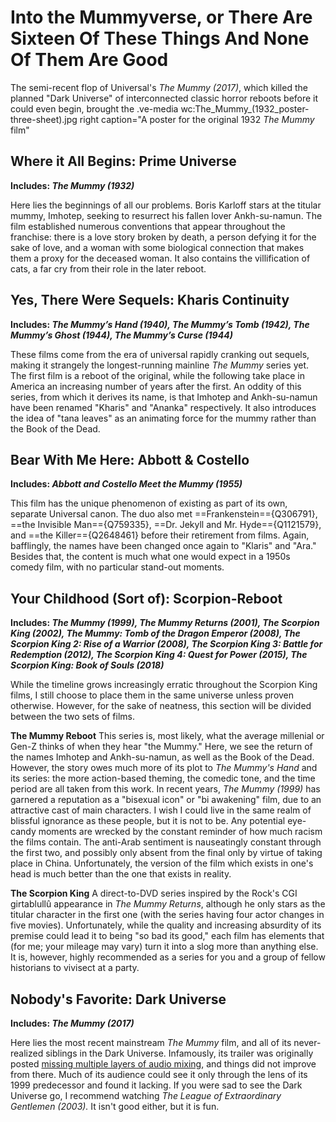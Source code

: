 # Into the Mummyverse, or There Are Sixteen Of These Things And None Of Them Are Good

The semi-recent flop of Universal's *The Mummy (2017)*, which killed the planned "Dark Universe" of interconnected classic horror reboots before it could even begin, brought the
.ve-media wc:The_Mummy_(1932_poster-three-sheet).jpg right caption="A poster for the original 1932 *The Mummy* film"

## Where it All Begins: Prime Universe
**Includes: *The Mummy (1932)***

Here lies the beginnings of all our problems. Boris Karloff stars at the titular mummy, Imhotep, seeking to resurrect his fallen lover Ankh-su-namun. The film established numerous conventions that appear throughout the franchise: there is a love story broken by death, a person defying it for the sake of love, and a woman with some biological connection that makes them a proxy for the deceased woman. It also contains the villification of cats, a far cry from their role in the later reboot.

## Yes, There Were Sequels: Kharis Continuity
**Includes: *The Mummy’s Hand (1940), The Mummy’s Tomb (1942), The Mummy’s Ghost (1944), The Mummy’s Curse (1944)***

These films come from the era of universal rapidly cranking out sequels, making it strangely the longest-running mainline *The Mummy* series yet. The first film is a reboot of the original, while the following take place in America an increasing number of years after the first. An oddity of this series, from which it derives its name, is that Imhotep and Ankh-su-namun have been renamed "Kharis" and "Ananka" respectively. It also introduces the idea of "tana leaves" as an animating force for the mummy rather than the Book of the Dead.

## Bear With Me Here: Abbott & Costello
**Includes: *Abbott and Costello Meet the Mummy (1955)***

This film has the unique phenomenon of existing as part of its own, separate Universal canon. The duo also met ==Frankenstein=={Q306791}, ==the Invisible Man=={Q759335}, ==Dr. Jekyll and Mr. Hyde=={Q1121579}, and ==the Killer=={Q2648461} before their retirement from films. Again, bafflingly, the names have been changed once again to "Klaris" and "Ara." Besides that, the content is much what one would expect in a 1950s comedy film, with no particular stand-out moments.

## Your Childhood (Sort of): Scorpion-Reboot
**Includes: *The Mummy (1999), The Mummy Returns (2001), The Scorpion King (2002), The Mummy: Tomb of the Dragon Emperor (2008), The Scorpion King 2: Rise of a Warrior (2008), The Scorpion King 3: Battle for Redemption (2012), The Scorpion King 4: Quest for Power (2015), The Scorpion King: Book of Souls (2018)***

While the timeline grows increasingly erratic throughout the Scorpion King films, I still choose to place them in the same universe unless proven otherwise. However, for the sake of neatness, this section will be divided between the two sets of films.

__The Mummy Reboot__
This series is, most likely, what the average millenial or Gen-Z thinks of when they hear "the Mummy." Here, we see the return of the names Imhotep and Ankh-su-namun, as well as the Book of the Dead. However, the story owes much more of its plot to *The Mummy's Hand* and its series: the more action-based theming, the comedic tone, and the time period are all taken from this work. In recent years, *The Mummy (1999)* has garnered a reputation as a "bisexual icon" or "bi awakening" film, due to an attractive cast of main characters. I wish I could live in the same realm of blissful ignorance as these people, but it is not to be. Any potential eye-candy moments are wrecked by the constant reminder of how much racism the films contain. The anti-Arab sentiment is nauseatingly constant through the first two, and possibly only absent from the final only by virtue of taking place in China. Unfortunately, the version of the film which exists in one's head is much better than the one that exists in reality.

__The Scorpion King__
A direct-to-DVD series inspired by the Rock's CGI girtablullû appearance in *The Mummy Returns*, although he only stars as the titular character in the first one (with the series having four actor changes in five movies). Unfortunately, while the quality and increasing absurdity of its premise could lead it to being "so bad its good," each film has elements that (for me; your mileage may vary) turn it into a slog more than anything else. It is, however, highly recommended as a series for you and a group of fellow historians to vivisect at a party.

## Nobody's Favorite: Dark Universe
**Includes: *The Mummy (2017)***

Here lies the most recent mainstream *The Mummy* film, and all of its never-realized siblings in the Dark Universe. Infamously, its trailer was originally posted [missing multiple layers of audio mixing](https://www.youtube.com/watch?v=kRqxyqjpOHs), and things did not improve from there. Much of its audience could see it only through the lens of its 1999 predecessor and found it lacking. If you were sad to see the Dark Universe go, I recommend watching *The League of Extraordinary Gentlemen (2003).* It isn't good either, but it is fun.

